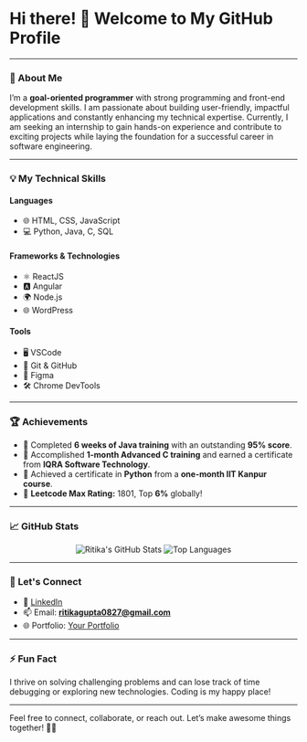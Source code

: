 # Hi there! 👋 Welcome to My GitHub Profile

---

### 🚀 About Me

I’m a **goal-oriented programmer** with strong programming and front-end development skills. I am passionate about building user-friendly, impactful applications and constantly enhancing my technical expertise. Currently, I am seeking an internship to gain hands-on experience and contribute to exciting projects while laying the foundation for a successful career in software engineering.

---

### 💡 My Technical Skills

#### **Languages**
- 🌐 HTML, CSS, JavaScript
- 💻 Python, Java, C, SQL

#### **Frameworks & Technologies**
- ⚛️ ReactJS
- 🅰️ Angular
- 🌍 Node.js
- 🌐 WordPress

#### **Tools**
- 🖥️ VSCode
- 🔗 Git & GitHub
- 🎨 Figma
- 🛠️ Chrome DevTools

---

### 🏆 Achievements

- 📜 Completed **6 weeks of Java training** with an outstanding **95% score**.
- 📜 Accomplished **1-month Advanced C training** and earned a certificate from **IQRA Software Technology**.
- 📜 Achieved a certificate in **Python** from a **one-month IIT Kanpur course**.
- 🌟 **Leetcode Max Rating:** 1801, Top **6%** globally!

---

### 📈 GitHub Stats

<div align="center">
  <img src="https://github-readme-stats.vercel.app/api?username=Ritika277&show_icons=true&theme=radical" alt="Ritika's GitHub Stats" />
  <img src="https://github-readme-stats.vercel.app/api/top-langs/?username=Ritika277&layout=compact&theme=radical" alt="Top Languages" />
</div>

---

### 💬 Let's Connect

- 🔗 [LinkedIn]([https://www.linkedin.com/in/your-linkedin-profile](https://www.linkedin.com/in/ritika-gupta7777/))  
- 📫 Email: **ritikagupta0827@gmail.com**  
- 🌐 Portfolio: [Your Portfolio]([https://your-portfolio-link.com](https://ritika277.github.io/portfoliome.github.io/))  

---

### ⚡ Fun Fact

I thrive on solving challenging problems and can lose track of time debugging or exploring new technologies. Coding is my happy place!

---

Feel free to connect, collaborate, or reach out. Let’s make awesome things together! 🚀✨
